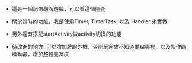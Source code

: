 *	這是一個記憶翻牌遊戲，可以看這個[簡介](http://baike.baidu.com/view/7922182.htm)

*	關於計時的功能，我是使用Timer, TimerTask, 以及 Handler 來實做

*	另外還有搭配startActivity做activity切換的功能

*	待改進的地方: 可以增加牌的外框，否則玩家會不知道要點哪裡、以及製作翻牌動畫，增加整體豐富度